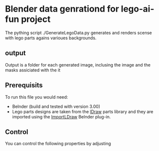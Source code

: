 # Blender data genrationd for lego-ai-fun project
The pything script ./GenerateLegoData.py generates and renders scense with lego parts agains varioues backgrounds.
## output
Output is a folder for each generated image, inclusing the image and the masks assiciated with the it
## Prerequisits
To run this file you would need:
* Belnder (build and tested with version 3.00)
* Lego parts designs are taken from the [lDraw](https://www.ldraw.org/) parts library and they are imported using the [ImportLDraw](https://github.com/TobyLobster/ImportLDraw) Belnder plug-in.


## Control
You can control the following properties by adjusting 